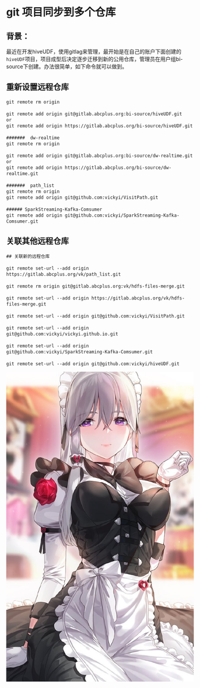 # git 项目同步到多个仓库

## 背景：

最近在开发hiveUDF，使用gitlag来管理，最开始是在自己的账户下面创建的`hiveUDF`项目，项目成型后决定逐步迁移到新的公用仓库，管理员在用户组bi-source下创建。办法很简单，如下命令就可以做到。

## 重新设置远程仓库

```shell
git remote rm origin

git remote add origin git@gitlab.abcplus.org:bi-source/hiveUDF.git
or
git remote add origin https://gitlab.abcplus.org/bi-source/hiveUDF.git

#######  dw-realtime
git remote rm origin

git remote add origin git@gitlab.abcplus.org:bi-source/dw-realtime.git
or
git remote add origin https://gitlab.abcplus.org/bi-source/dw-realtime.git

#######  path_list
git remote rm origin
git remote add origin git@github.com:vickyi/VisitPath.git

###### SparkStreaming-Kafka-Comsumer
git remote add origin git@github.com:vickyi/SparkStreaming-Kafka-Comsumer.git
```

## 关联其他远程仓库

```shell
## 关联新的远程仓库

git remote set-url --add origin https://gitlab.abcplus.org/vk/path_list.git

git remote rm origin git@gitlab.abcplus.org:vk/hdfs-files-merge.git

git remote set-url --add origin https://gitlab.abcplus.org/vk/hdfs-files-merge.git

git remote set-url --add origin git@github.com:vickyi/VisitPath.git

git remote set-url --add origin git@github.com:vickyi/vickyi.github.io.git

git remote set-url --add origin
git@github.com:vickyi/SparkStreaming-Kafka-Comsumer.git

git remote set-url --add origin git@github.com:vickyi/hiveUDF.git
```

![](https://github.com/vickyi/artHub/blob/master/aed8ab1b9a2555605e06995caccc18f1.jpg)